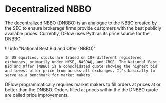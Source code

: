# Decentralized NBBO

The decentralized NBBO (DNBBO) is an analogue to the NBBO created by the SEC to ensure brokerage firms provide customers with the best publicly available prices. Currently, DFlow uses Pyth as its price source for the DNBBO.

!!! info "National Best Bid and Offer (NBBO)"

    In US equities, stocks are traded on 10+ different registered exchanges, primarily under NYSE, NASDAQ, and CBOE. The National Best Bid and Offer (NBBO) is a consolidated quote showing the highest bid and lowest offer price from across all exchanges. It's basically to serve as a benchmark for market makers.

DFlow programmatically requires market makers to fill orders at prices at or better than the DNBBO. Orders filled at prices within the the DNBBO quote are called price improvements.
